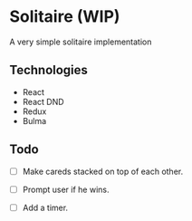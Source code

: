# Solitaire (WIP)

A very simple solitaire implementation

## Technologies
* React 
* React DND
* Redux
* Bulma

## Todo
- [ ] Make careds stacked on top of each other.

- [ ] Prompt user if he wins.

- [ ] Add a timer.
